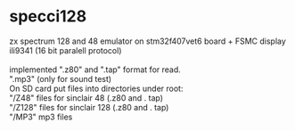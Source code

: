 # specci128
zx spectrum 128  and 48 emulator on stm32f407vet6 board + FSMC display ili9341 (16 bit paralell protocol)<br/>
<br/>
  implemented ".z80"  and ".tap" format for read.<br/> 
  ".mp3" (only for sound test)
<br/>
On SD card put files into directories under root:<br/>
  "/Z48"      files for sinclair 48 (.z80 and . tap)<br/>
  "/Z128"     files for sinclair 128 (.z80 and . tap)<br/>
  "/MP3"      mp3 files<br/>

